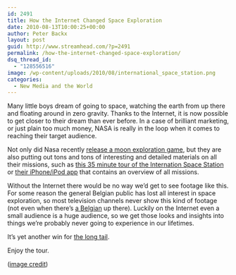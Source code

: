 ```yaml
---
id: 2491
title: How the Internet Changed Space Exploration
date: 2010-08-13T10:00:25+00:00
author: Peter Backx
layout: post
guid: http://www.streamhead.com/?p=2491
permalink: /how-the-internet-changed-space-exploration/
dsq_thread_id:
  - "128556516"
image: /wp-content/uploads/2010/08/international_space_station.png
categories:
  - New Media and the World
---
```

Many little boys dream of going to space, watching the earth from up there and floating around in zero gravity. Thanks to the Internet, it is now possible to get closer to their dream than ever before. In a case of brilliant marketing, or just plain too much money, NASA is really in the loop when it comes to reaching their target audience.

<!--more-->

Not only did Nasa recently <a title="New in Media, Summer 2010: Moonbase Alpha" href="http://www.streamhead.com/new-in-media-summer-2010/" target="_blank">release a moon exploration game</a>, but they are also putting out tons and tons of interesting and detailed materials on all their missions, such as <a title="Take a Personal Tour of the ISS" href="http://www.universetoday.com/24145/take-a-personal-tour-of-the-iss/" target="_blank">this 35 minute tour of the Internation Space Station</a> or <a title="NASA App for iPhone" href="http://www.nasa.gov/centers/ames/iphone/index.html" target="_blank">their iPhone/iPod app</a> that contains an overview of all missions.

Without the Internet there would be no way we&#8217;d get to see footage like this. For some reason the general Belgian public has lost all interest in space exploration, so most television channels never show this kind of footage (not even when there&#8217;s <a title="Frank De Winne" href="http://en.wikipedia.org/wiki/Frank_De_Winne" target="_blank">a Belgian</a> up there). Luckily on the Internet even a small audience is a huge audience, so we get those looks and insights into things we&#8217;re probably never going to experience in our lifetimes.

It&#8217;s yet another win for <a title="Wired 12.10: The Long Tail" href="http://www.wired.com/wired/archive/12.10/tail.html" target="_blank">the long tail</a>.

Enjoy the tour.



(<a title="View of Station" href="http://www.nasa.gov/mission_pages/station/multimedia/exp22_130undock.html" target="_blank">image credit</a>)

<!-- AddThis Advanced Settings generic via filter on the_content -->

<!-- AddThis Share Buttons generic via filter on the_content -->